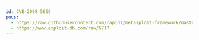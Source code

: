 ```yaml
---
id: CVE-2008-5666
pocs:
  - https://raw.githubusercontent.com/rapid7/metasploit-framework/master/modules/auxiliary/dos/windows/ftp/winftp230_nlst.rb
  - https://www.exploit-db.com/raw/6717
---
```

